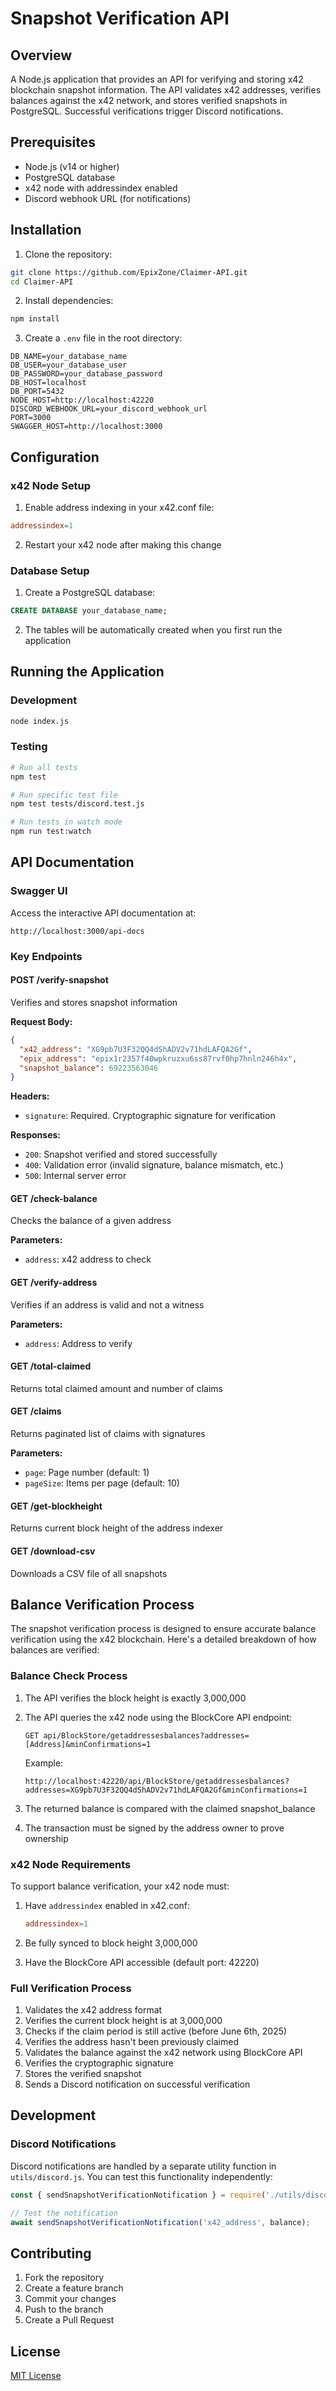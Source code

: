 # Snapshot Verification API

## Overview

A Node.js application that provides an API for verifying and storing x42 blockchain snapshot information. The API validates x42 addresses, verifies balances against the x42 network, and stores verified snapshots in PostgreSQL. Successful verifications trigger Discord notifications.

## Prerequisites

- Node.js (v14 or higher)
- PostgreSQL database
- x42 node with addressindex enabled
- Discord webhook URL (for notifications)

## Installation

1. Clone the repository:

```bash
git clone https://github.com/EpixZone/Claimer-API.git
cd Claimer-API
```

2. Install dependencies:

```bash
npm install
```

3. Create a `.env` file in the root directory:

```env
DB_NAME=your_database_name
DB_USER=your_database_user
DB_PASSWORD=your_database_password
DB_HOST=localhost
DB_PORT=5432
NODE_HOST=http://localhost:42220
DISCORD_WEBHOOK_URL=your_discord_webhook_url
PORT=3000
SWAGGER_HOST=http://localhost:3000
```

## Configuration

### x42 Node Setup

1. Enable address indexing in your x42.conf file:

```conf
addressindex=1
```

2. Restart your x42 node after making this change

### Database Setup

1. Create a PostgreSQL database:

```sql
CREATE DATABASE your_database_name;
```

2. The tables will be automatically created when you first run the application

## Running the Application

### Development

```bash
node index.js
```

### Testing

```bash
# Run all tests
npm test

# Run specific test file
npm test tests/discord.test.js

# Run tests in watch mode
npm run test:watch
```

## API Documentation

### Swagger UI

Access the interactive API documentation at:

```
http://localhost:3000/api-docs
```

### Key Endpoints

#### POST /verify-snapshot

Verifies and stores snapshot information

**Request Body:**

```json
{
  "x42_address": "XG9pb7U3F32QQ4dShADV2v71hdLAFQA2Gf",
  "epix_address": "epix1r2357f40wpkruzxu6ss87rvf0hp7hnln246h4x",
  "snapshot_balance": 69223563046
}
```

**Headers:**

- `signature`: Required. Cryptographic signature for verification

**Responses:**

- `200`: Snapshot verified and stored successfully
- `400`: Validation error (invalid signature, balance mismatch, etc.)
- `500`: Internal server error

#### GET /check-balance

Checks the balance of a given address

**Parameters:**

- `address`: x42 address to check

#### GET /verify-address

Verifies if an address is valid and not a witness

**Parameters:**

- `address`: Address to verify

#### GET /total-claimed

Returns total claimed amount and number of claims

#### GET /claims

Returns paginated list of claims with signatures

**Parameters:**

- `page`: Page number (default: 1)
- `pageSize`: Items per page (default: 10)

#### GET /get-blockheight

Returns current block height of the address indexer

#### GET /download-csv

Downloads a CSV file of all snapshots

## Balance Verification Process

The snapshot verification process is designed to ensure accurate balance verification using the x42 blockchain. Here's a detailed breakdown of how balances are verified:

### Balance Check Process

1. The API verifies the block height is exactly 3,000,000
2. The API queries the x42 node using the BlockCore API endpoint:

   ```
   GET api/BlockStore/getaddressesbalances?addresses=[Address]&minConfirmations=1
   ```

   Example:

   ```
   http://localhost:42220/api/BlockStore/getaddressesbalances?addresses=XG9pb7U3F32QQ4dShADV2v71hdLAFQA2Gf&minConfirmations=1
   ```

3. The returned balance is compared with the claimed snapshot_balance
4. The transaction must be signed by the address owner to prove ownership

### x42 Node Requirements

To support balance verification, your x42 node must:

1. Have `addressindex` enabled in x42.conf:

   ```conf
   addressindex=1
   ```

2. Be fully synced to block height 3,000,000
3. Have the BlockCore API accessible (default port: 42220)

### Full Verification Process

1. Validates the x42 address format
2. Verifies the current block height is at 3,000,000
3. Checks if the claim period is still active (before June 6th, 2025)
4. Verifies the address hasn't been previously claimed
5. Validates the balance against the x42 network using BlockCore API
6. Verifies the cryptographic signature
7. Stores the verified snapshot
8. Sends a Discord notification on successful verification

## Development

### Discord Notifications

Discord notifications are handled by a separate utility function in `utils/discord.js`. You can test this functionality independently:

```javascript
const { sendSnapshotVerificationNotification } = require('./utils/discord');

// Test the notification
await sendSnapshotVerificationNotification('x42_address', balance);
```

## Contributing

1. Fork the repository
2. Create a feature branch
3. Commit your changes
4. Push to the branch
5. Create a Pull Request

## License

[MIT License](https://github.com/EpixZone/Claimer-API/blob/main/LICENSE)
